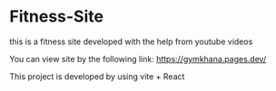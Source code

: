 # Fitness-Site
this is a fitness site developed with the help from youtube videos

 You can view site by the following link:
 https://gymkhana.pages.dev/
 
 This project is developed by using vite + React  
 
 
